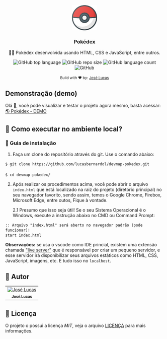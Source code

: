 <div align="center">
  <img src="./assets/icon.png" width="80px" height="80px" />
  <h3>Pokédex</h3>

  <p align="center">
    📓🎉 Pokédex desenvolvida usando HTML, CSS e JavaScript, entre outros.</p>  
</div>

<div align="center">
  <img alt="GitHub top language" src="https://img.shields.io/github/languages/top/lucasbernardol/devmap-pokedex">

  <img alt="GitHub repo size" src="https://img.shields.io/github/repo-size/lucasbernardol/devmap-pokedex">

  <img alt="GitHub language count" src="https://img.shields.io/github/languages/count/lucasbernardol/devmap-pokedex">

  <img alt="GitHub" src="https://img.shields.io/github/license/lucasbernardol/devmap-pokedex">
</div>

<p align="center">
  <small>Build with ❤️ by: <a href="https://github.com/lucasbernardol">José Lucas</a></small>
</p>

## Demonstração (demo)

Olá :wave:, você pode visualizar e testar o projeto agora mesmo, basta
acessar: [:earth_americas: Pokédex - DEMO](https://lucasbernardol.github.io/devmap-pokedex/)

## :wrench: Como executar no ambiente local?

### :raised_hands: Guia de instalação

1. Faça um clone do repositório através do git. Use o comando abaixo:

```bash
$ git clone https://github.com/lucasbernardol/devmap-pokedex.git

$ cd devmap-pokedex/
```

2. Após realizar os procedimentos acima, você pode abrir o arquivo `index.html`
   que está localizado na raiz do projeto (diretório principal) no seu navegador
   favorito, sendo assim, temos o Google Chrome, Firebox, Microsoft Edge, entre outos, Fique à vontade.

   2.1 Presumo que isso seja útil! Se o seu Sistema Operacional é o Windows, execute a instrução abaixo no CMD ou Command Prompt:

```batch
:: Arquivo "index.html" será aberto no navegador padrão (pode funcionar)!
start index.html
```

**Observações:** se usa o vscode como IDE princial, existem uma extensão chamada
["live server"](https://marketplace.visualstudio.com/items?itemName=ritwickdey.LiveServer) que é responsável por criar um pequeno servidor, e esse servidor
irá disponibilizar seus arquivos estáticos como HTML, CSS, JavaScript, imagens, etc.
E tudo isso no `localhost`.

## :boy: Autor

<table class="author">
  <tr>
    <td align="center">
      <a href="https://github.com/lucasbernardol">
        <img src="https://avatars.githubusercontent.com/u/82418341?v=4" 
        width="100px;" alt="José Lucas"/>
        <br/>
        <sub>
          <b>José Lucas</b>
        </sub>
      </a>
    </td>
  </tr>
</table>

## 📝 Licença

O projeto o possui a licença _MIT_, veja o arquivo [LICENÇA](LICENSE) para mais informações.
